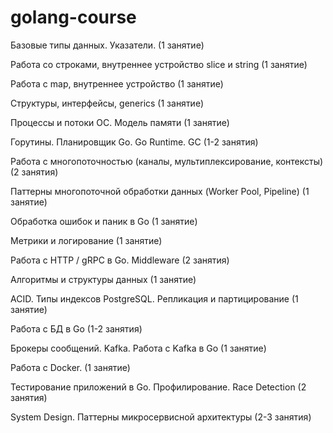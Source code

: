 # golang-course

Базовые типы данных. Указатели. (1 занятие)

Работа со строками, внутреннее устройство slice и string (1 занятие)

Работа с map, внутреннее устройство (1 занятие)

Структуры, интерфейсы, generics (1 занятие)

Процессы и потоки ОС. Модель памяти (1 занятие)

Горутины. Планировщик Go. Go Runtime. GC (1-2 занятия)

Работа с многопоточностью (каналы, мультиплексирование, контексты) (2 занятия)

Паттерны многопоточной обработки данных (Worker Pool, Pipeline) (1 занятие)

Обработка ошибок и паник в Go (1 занятие)

Метрики и логирование (1 занятие)

Работа с HTTP / gRPC в Go. Middleware (2 занятия)

Алгоритмы и структуры данных (1 занятие)

ACID. Типы индексов PostgreSQL. Репликация и партицирование (1 занятие)

Работа с БД в Go (1-2 занятия)

Брокеры сообщений. Kafka. Работа с Kafka в Go (1 занятие)

Работа с Docker.  (1 занятие)

Тестирование приложений в Go. Профилирование. Race Detection (2 занятия)

System Design. Паттерны микросервисной архитектуры (2-3 занятия)
